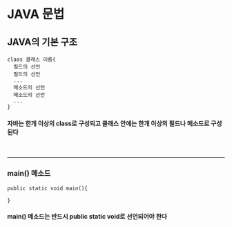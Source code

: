 # JAVA 문법

## JAVA의 기본 구조
```
claas 클래스 이름{
  필드의 선언
  필드의 선언
  ...
  메소드의 선언
  메소드의 선언
  ...
}
```
#### 자바는 한개 이상의 class로 구성되고 클래스 안에는 한개 이상의 필드나 메소드로 구성된다
<br>

- - -
### main() 메소드
```
public static void main(){

}
```
#### main() 메소드는 반드시 public static void로 선언되어야 한다
<br>


